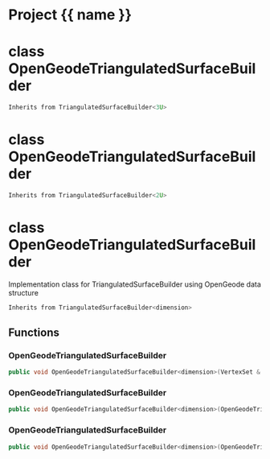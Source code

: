 <script setup>
import {useRoute} from 'vitepress'
const {path} = useRoute()
const tokens = path.split('/')
const words = tokens[2].split('-');
for (let i = 0; i < words.length; i++) {
    words[i] = words[i].charAt(0).toUpperCase() + words[i].slice(1);
    words[i] = words[i].replace('geode', 'Geode')
}
const name = words.join('-');
</script>
# Project {{ name }}

# class OpenGeodeTriangulatedSurfaceBuilder


```cpp
Inherits from TriangulatedSurfaceBuilder<3U>
```



# class OpenGeodeTriangulatedSurfaceBuilder


```cpp
Inherits from TriangulatedSurfaceBuilder<2U>
```



# class OpenGeodeTriangulatedSurfaceBuilder


 Implementation class for TriangulatedSurfaceBuilder using OpenGeode data structure



```cpp
Inherits from TriangulatedSurfaceBuilder<dimension>
```



## Functions

### OpenGeodeTriangulatedSurfaceBuilder

```cpp
public void OpenGeodeTriangulatedSurfaceBuilder<dimension>(VertexSet & vertex_set, MeshBuilderFactoryKey )
```


### OpenGeodeTriangulatedSurfaceBuilder

```cpp
public void OpenGeodeTriangulatedSurfaceBuilder<dimension>(OpenGeodeTriangulatedSurface<dimension> & mesh)
```


### OpenGeodeTriangulatedSurfaceBuilder

```cpp
public void OpenGeodeTriangulatedSurfaceBuilder<dimension>(OpenGeodeTriangulatedSurfaceBuilder<dimension> && )
```




